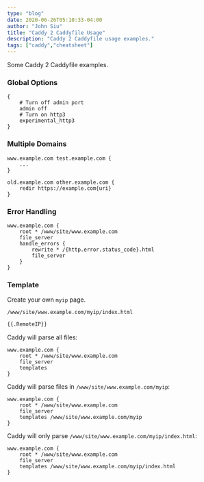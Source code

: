 ```yaml
---
type: "blog"
date: 2020-06-26T05:10:33-04:00
author: "John Siu"
title: "Caddy 2 Caddyfile Usage"
description: "Caddy 2 Caddyfile usage examples."
tags: ["caddy","cheatsheet"]
---
```

Some Caddy 2 Caddyfile examples.
<!--more-->

### Global Options

```nginx
{
	# Turn off admin port
	admin off
	# Turn on http3
	experimental_http3
}
```

### Multiple Domains

```nginx
www.example.com test.example.com {
	...
}
```

```nginx
old.example.com other.example.com {
	redir https://example.com{uri}
}
```

### Error Handling

```nginx
www.example.com {
	root * /www/site/www.example.com
	file_server
	handle_errors {
		rewrite * /{http.error.status_code}.html
		file_server
	}
}
```

### Template

Create your own `myip` page.

`/www/site/www.example.com/myip/index.html`

```html
{{.RemoteIP}}
```

Caddy will parse all files:

```nginx
www.example.com {
	root * /www/site/www.example.com
	file_server
	templates
}
```

Caddy will parse files in `/www/site/www.example.com/myip`:

```nginx
www.example.com {
	root * /www/site/www.example.com
	file_server
	templates /www/site/www.example.com/myip
}
```

Caddy will only parse `/www/site/www.example.com/myip/index.html`:

```nginx
www.example.com {
	root * /www/site/www.example.com
	file_server
	templates /www/site/www.example.com/myip/index.html
}
```